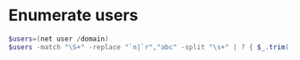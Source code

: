# Enumerate users
``` powershell
$users=(net user /domain)
$users -match "\S+" -replace "`n|`r","abc" -split "\s+" | ? { $_.trim() -ne "" } | Out-File -FilePath "[Path]\users.txt"
```

